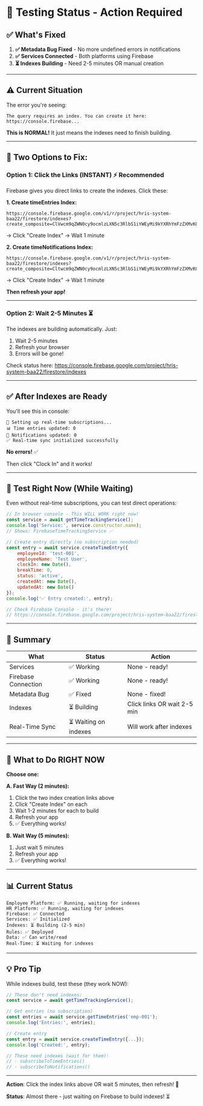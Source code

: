 # 🔧 Testing Status - Action Required

## ✅ What's Fixed

1. **✅ Metadata Bug Fixed** - No more undefined errors in notifications
2. **✅ Services Connected** - Both platforms using Firebase
3. **⏳ Indexes Building** - Need 2-5 minutes OR manual creation

---

## ⚠️ Current Situation

The error you're seeing:
```
The query requires an index. You can create it here: https://console.firebase...
```

**This is NORMAL!** It just means the indexes need to finish building.

---

## 🚀 Two Options to Fix:

### **Option 1: Click the Links (INSTANT)** ⚡ Recommended

Firebase gives you direct links to create the indexes. Click these:

**1. Create timeEntries Index:**
```
https://console.firebase.google.com/v1/r/project/hris-system-baa22/firestore/indexes?create_composite=ClVwcm9qZWN0cy9ocmlzLXN5c3RlbS1iYWEyMi9kYXRhYmFzZXMvKGRlZmF1bHQpL2NvbGxlY3Rpb25Hcm91cHMvdGltZUVudHJpZXMvaW5kZXhlcy9fEAEaDgoKZW1wbG95ZWVJZBABGgsKB2Nsb2NrSW4QAhoMCghfX25hbWVfXxAC
```
→ Click "Create Index" → Wait 1 minute

**2. Create timeNotifications Index:**
```
https://console.firebase.google.com/v1/r/project/hris-system-baa22/firestore/indexes?create_composite=Cltwcm9qZWN0cy9ocmlzLXN5c3RlbS1iYWEyMi9kYXRhYmFzZXMvKGRlZmF1bHQpL2NvbGxlY3Rpb25Hcm91cHMvdGltZU5vdGlmaWNhdGlvbnMvaW5kZXhlcy9fEAEaDgoKZW1wbG95ZWVJZBABGhIKDnNlbnRUb0VtcGxveWVlEAEaDQoJY3JlYXRlZEF0EAIaDAoIX19uYW1lX18QAg
```
→ Click "Create Index" → Wait 1 minute

**Then refresh your app!**

---

### **Option 2: Wait 2-5 Minutes** ⏳

The indexes are building automatically. Just:
1. Wait 2-5 minutes
2. Refresh your browser
3. Errors will be gone!

Check status here:
https://console.firebase.google.com/project/hris-system-baa22/firestore/indexes

---

## ✅ After Indexes are Ready

You'll see this in console:
```
📡 Setting up real-time subscriptions...
📊 Time entries updated: 0
🔔 Notifications updated: 0
✅ Real-time sync initialized successfully
```

**No errors!** ✅

Then click "Clock In" and it works!

---

## 🧪 Test Right Now (While Waiting)

Even without real-time subscriptions, you can test direct operations:

```javascript
// In browser console - This WILL WORK right now!
const service = await getTimeTrackingService();
console.log('Service:', service.constructor.name);
// Shows: FirebaseTimeTrackingService ✅

// Create entry directly (no subscription needed)
const entry = await service.createTimeEntry({
    employeeId: 'test-001',
    employeeName: 'Test User',
    clockIn: new Date(),
    breakTime: 0,
    status: 'active',
    createdAt: new Date(),
    updatedAt: new Date()
});
console.log('✅ Entry created:', entry);

// Check Firebase Console - it's there!
// https://console.firebase.google.com/project/hris-system-baa22/firestore/data/timeEntries
```

---

## 🎯 Summary

| What | Status | Action |
|------|--------|--------|
| Services | ✅ Working | None - ready! |
| Firebase Connection | ✅ Working | None - ready! |
| Metadata Bug | ✅ Fixed | None - fixed! |
| Indexes | ⏳ Building | Click links OR wait 2-5 min |
| Real-Time Sync | ⏳ Waiting on indexes | Will work after indexes |

---

## 🔔 What to Do RIGHT NOW

**Choose one:**

**A. Fast Way (2 minutes):**
1. Click the two index creation links above
2. Click "Create Index" on each
3. Wait 1-2 minutes for each to build
4. Refresh your app
5. ✅ Everything works!

**B. Wait Way (5 minutes):**
1. Just wait 5 minutes
2. Refresh your app
3. ✅ Everything works!

---

## 📊 Current Status

```
Employee Platform: ✅ Running, waiting for indexes
HR Platform: ✅ Running, waiting for indexes
Firebase: ✅ Connected
Services: ✅ Initialized  
Indexes: ⏳ Building (2-5 min)
Rules: ✅ Deployed
Data: ✅ Can write/read
Real-Time: ⏳ Waiting for indexes
```

---

## 💡 Pro Tip

While indexes build, test these (they work NOW):

```javascript
// These don't need indexes:
const service = await getTimeTrackingService();

// Get entries (no subscription)
const entries = await service.getTimeEntries('emp-001');
console.log('Entries:', entries);

// Create entry
const entry = await service.createTimeEntry({...});
console.log('Created:', entry);

// These need indexes (wait for them):
// - subscribeToTimeEntries()
// - subscribeToNotifications()
```

---

**Action**: Click the index links above OR wait 5 minutes, then refresh! 🚀

**Status**: Almost there - just waiting on Firebase to build indexes! ⏳



